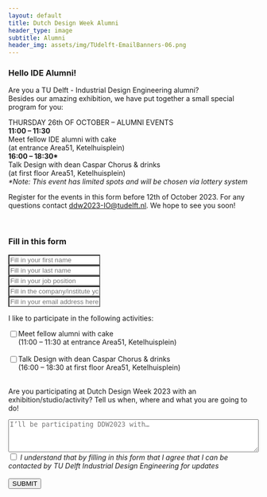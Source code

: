 ```yaml
---
layout: default
title: Dutch Design Week Alumni
header_type: image
subtitle: Alumni
header_img: assets/img/TUdelft-EmailBanners-06.png
---
```


<div class="card shadow text-center white-card">
  <div class="card-body">
    <h3 class="card-title NeueMachina-h3">Hello IDE Alumni!</h3>
    <p class="card-text open-sans">
<span class="NeueMachina">Are you a TU Delft - Industrial Design Engineering alumni?</span><br>
Besides our amazing exhibition, we have put together a <span class="NeueMachina">small special program</span> for you:
</p>

<p class="card-text open-sans">
<span class="NeueMachina">THURSDAY 26th OF OCTOBER – ALUMNI EVENTS</span><br>
<b>11:00 – 11:30</b><br> 
Meet fellow IDE alumni with cake<br>
(at entrance Area51, Ketelhuisplein)<br>
<b>16:00 – 18:30*</b><br>
Talk Design with dean Caspar Chorus & drinks<br> 
(at first floor Area51, Ketelhuisplein)<br>
<i>*Note: This event has limited spots and will be chosen via lottery system</i>
</p>

<p class="card-text open-sans">
Register for the events in this form <span class="NeueMachina">before 12th of October 2023.</span> For any questions contact <a href="mailto:ddw2023-IO@tudelft.nl"><u>ddw2023-IO@tudelft.nl</u></a>. We hope to see you soon!
</p>
  </div>
</div>
<br>

<div class="card shadow text-center white-card">
  <div class="card-body">
    <h3 class="card-title NeueMachina-h3">Fill in this form
</h3>

<form action="https://docs.google.com/forms/d/e/1FAIpQLSdGram9h4X_uL2LnkoQsDq7inVfsrpbR80m3877lTRaIOA1Ew/formResponse" method="POST">
        <div class="form-group">
            <!-- <label>Name:</label><br> -->
            <input class="form-control text-center" name="entry.716300654" required type="text" placeholder="Fill in your first name" style="background-color: white"/>
        </div>
        <div class="form-group">
            <input class="form-control text-center" name="entry.995852922" required type="text" placeholder="Fill in your last name" style="background-color: white"/>
        </div>
        <div class="form-group">
            <input class="form-control text-center" name="entry.513784156" required type="text" placeholder="Fill in your job position" style="background-color: white"/>
        </div>
        <div class="form-group">
            <input class="form-control text-center" name="entry.1154670638" required type="text" placeholder="Fill in the company/institute you work at" style="background-color: white"/>
        </div>
        <div class="form-group">
            <!-- <label>Email:</label><br> -->
            <input class="form-control text-center" name="entry.522338935" required type="text" placeholder="Fill in your email address here" style="background-color: white"/>
        </div>
        <p class="NeueMachina"> I like to participate in the following activities:</p>
            <div class="form-check container">
                <div class="row">
                    <div class="col-1">
                        <input class="form-check-input" type="checkbox" name="entry.1492064288" id="flexCheckDefault" value="Meet fellow alumni" style="float:left">
                    </div>
                    <div class="col">
                        <label class="form-check-label NeueMachina" for="flexCheckDefault">Meet fellow alumni with cake <br>(11:00 – 11:30 at entrance Area51, Ketelhuisplein)</label>
                    </div>
                </div>
            </div><br>
            <div class="form-check container">
                <div class="row">
                    <div class="col-1">
                        <input class="form-check-input" type="checkbox" name="entry.2103202976" id="flexCheckDefault2" value="Talk Design with dean" style="float:left">
                    </div>
                    <div class="col">
                    <label class="form-check-label NeueMachina" for="flexCheckDefault2">Talk Design with dean Caspar Chorus & drinks <br>(16:00 – 18:30 at first floor Area51, Ketelhuisplein)</label>
                    </div>
                </div>
            </div><br>
        <p class="NeueMachina">Are you participating at Dutch Design Week 2023 with an exhibition/studio/activity? Tell us when, where and what you are going to do!</p>
         <div class="form-row align-items-center">
            <div class="col">
            <textarea id="freeform"  class="text-center" name="entry.273498716" rows="4" style="min-width: 100%" placeholder="I’ll be participating DDW2023 with…"></textarea>
            </div>
        </div>
        <div class="form-check">
            <input class="form-check-input" type="checkbox" required  name="entry.148978797" id="flexCheckDefault3" value="I understand">
            <label class="form-check-label open-sans" for="flexCheckDefault3"><i>I understand that by filling in this form that I agree that I can be contacted by TU Delft Industrial Design Engineering for updates</i></label>
        </div><br>
        <input type="submit" value="SUBMIT" class="btn btn-primary">
    </form>
  </div>
</div>
<br>